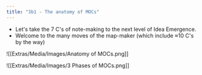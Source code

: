 ```yaml
---
title: "3b1 - The anatomy of MOCs"
---
```

- Let's take the 7 C's of note-making to the next level of Idea Emergence.
- Welcome to the many moves of the map-maker (which include ≈10 C's by the way)

![[Extras/Media/Images/Anatomy of MOCs.png]]

![[Extras/Media/Images/3 Phases of MOCs.png]]